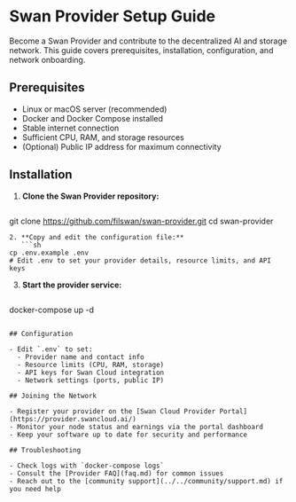 # Swan Provider Setup Guide

Become a Swan Provider and contribute to the decentralized AI and storage network. This guide covers prerequisites, installation, configuration, and network onboarding.

## Prerequisites

- Linux or macOS server (recommended)
- Docker and Docker Compose installed
- Stable internet connection
- Sufficient CPU, RAM, and storage resources
- (Optional) Public IP address for maximum connectivity

## Installation

1. **Clone the Swan Provider repository:**
   ```sh
git clone https://github.com/filswan/swan-provider.git
cd swan-provider
```
2. **Copy and edit the configuration file:**
   ```sh
cp .env.example .env
# Edit .env to set your provider details, resource limits, and API keys
```
3. **Start the provider service:**
   ```sh
docker-compose up -d
```

## Configuration

- Edit `.env` to set:
  - Provider name and contact info
  - Resource limits (CPU, RAM, storage)
  - API keys for Swan Cloud integration
  - Network settings (ports, public IP)

## Joining the Network

- Register your provider on the [Swan Cloud Provider Portal](https://provider.swancloud.ai/)
- Monitor your node status and earnings via the portal dashboard
- Keep your software up to date for security and performance

## Troubleshooting

- Check logs with `docker-compose logs`
- Consult the [Provider FAQ](faq.md) for common issues
- Reach out to the [community support](../../community/support.md) if you need help 
